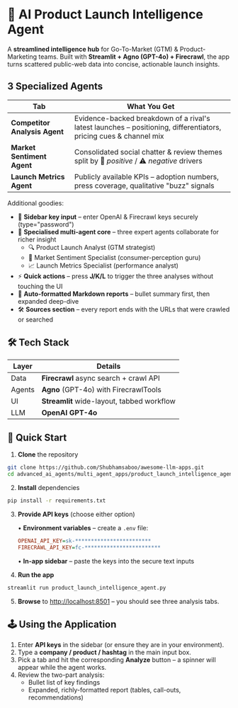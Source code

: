 # 🚀 AI Product Launch Intelligence Agent

A **streamlined intelligence hub** for Go-To-Market (GTM) & Product-Marketing teams.
Built with **Streamlit + Agno (GPT-4o) + Firecrawl**, the app turns scattered public-web data into concise, actionable launch insights.

## 3 Specialized Agents

| Tab                           | What You Get                                                                                                      |
| ----------------------------- | ----------------------------------------------------------------------------------------------------------------- |
| **Competitor Analysis Agent** | Evidence-backed breakdown of a rival's latest launches – positioning, differentiators, pricing cues & channel mix |
| **Market Sentiment Agent**    | Consolidated social chatter & review themes split by 🚀 _positive_ / ⚠️ _negative_ drivers                        |
| **Launch Metrics Agent**      | Publicly available KPIs – adoption numbers, press coverage, qualitative "buzz" signals                            |

Additional goodies:

- 🔑 **Sidebar key input** – enter OpenAI & Firecrawl keys securely (type="password")
- 🧠 **Specialised multi-agent core** – three expert agents collaborate for richer insight
  - 🔍 Product Launch Analyst (GTM strategist)
  - 💬 Market Sentiment Specialist (consumer-perception guru)
  - 📈 Launch Metrics Specialist (performance analyst)
- ⚡ **Quick actions** – press **J/K/L** to trigger the three analyses without touching the UI
- 📑 **Auto-formatted Markdown reports** – bullet summary first, then expanded deep-dive
- 🛠️ **Sources section** – every report ends with the URLs that were crawled or searched

## 🛠️ Tech Stack

| Layer  | Details                                    |
| ------ | ------------------------------------------ |
| Data   | **Firecrawl** async search + crawl API     |
| Agents | **Agno** (GPT-4o) with FirecrawlTools      |
| UI     | **Streamlit** wide-layout, tabbed workflow |
| LLM    | **OpenAI GPT-4o**                          |

## 🚀 Quick Start

1. **Clone** the repository

```bash
git clone https://github.com/Shubhamsaboo/awesome-llm-apps.git
cd advanced_ai_agents/multi_agent_apps/product_launch_intelligence_agent
```

2. **Install** dependencies

```bash
pip install -r requirements.txt
```

3. **Provide API keys** (choose either option)

   • **Environment variables** – create a `.env` file:

   ```ini
   OPENAI_API_KEY=sk-************************
   FIRECRAWL_API_KEY=fc-************************
   ```

   • **In-app sidebar** – paste the keys into the secure text inputs

4. **Run the app**

```bash
streamlit run product_launch_intelligence_agent.py
```

5. **Browse** to <http://localhost:8501> – you should see three analysis tabs.

## 🕹️ Using the Application

1. Enter **API keys** in the sidebar (or ensure they are in your environment).
2. Type a **company / product / hashtag** in the main input box.
3. Pick a tab and hit the corresponding **Analyze** button – a spinner will appear while the agent works.
4. Review the two-part analysis:
   - Bullet list of key findings
   - Expanded, richly-formatted report (tables, call-outs, recommendations)
